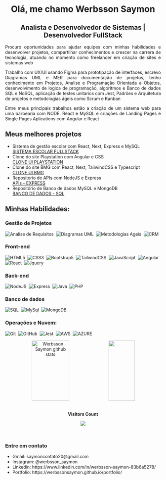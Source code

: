 <h1 align="center"><b> Olá, me chamo Werbsson Saymon </b></h1>
<h2 align="center"> Analista e Desenvolvedor de Sistemas | Desenvolvedor FullStack</h2>

<div align="justify">
  <p>Procuro oportunidades para ajudar equipes com minhas habilidades e desenvolver projetos, compartilhar conhecimentos e crescer na carrera de tecnologia, atuando no momento como freelancer em criação de sites e sistemas web </p>
  <p>Trabalho com UX/UI usando Figma para prototipação de interfaces, escrevo Diagramas UML e MER para documentação de projetos, tenho conhecimento em Projetos, Analise e Programação Orientada a Objetos, desenvolvimento de logica de programação, algoritmos e Banco de dados SQL e NoSQL, aplicação de testes unitarios com Jest, Padrões e Arquitetura de projetos e metodologias ágeis como Scrum e Kanban</p>
  <p>Entre meus principais trabalhos estão a criação de um sistema web para uma barbearia com NODE. React e MySQL e criações de Landing Pages e Single Pages Aplications com Angular e React </p>
</div>

## Meus melhores projetos

- Sistema de gestão escolar com React, Next, Express e MySQL <br>
[SISTEMA ESCOLAR FULLSTACK](https://github.com/WerbssonSaymon/next-sistema-escolar-fullstack) 
- Clone do site Playstation com Angular e CSS <br>
[CLONE UI PLAYSTATION](https://angular-psn-store-clone-beta.vercel.app/)
- Clone do site BMG com React, Next, TailwindCSS e Typescript <br>
[CLONE UI BMG](https://next-bmg-clone.vercel.app/)
- Repositorio de APIs com NodeJS e Express <br>
[APIs - EXPRESS](https://github.com/WerbssonSaymon/APIs)
- Repositório de Banco de dados MySQL e MongoDB <br>
[BANCO DE DADOS - SQL](https://github.com/WerbssonSaymon/bancos-de-dados)

## Minhas Habilidades:

### Gestão de Projetos
![Analise de Requisitos](https://img.shields.io/badge/Analise_de_Requisitos-0769AD?style=for-the-badge&logo=azure&logoColor=white)&nbsp;
![Diagramas UML](https://img.shields.io/badge/Diagramas_UML-0769AD?style=for-the-badge&logo=azure&logoColor=white)&nbsp;
![Metodologias Ageis](https://img.shields.io/badge/Metodologias_Ageis-0769AD?style=for-the-badge&logo=azure&logoColor=white)&nbsp;
![CRM](https://img.shields.io/badge/CRM-0769AD?style=for-the-badge&logo=azure&logoColor=white)&nbsp;

### Front-end
![HTML5](https://img.shields.io/badge/HTML5-E34F26?style=for-the-badge&logo=html5&logoColor=white)&nbsp;
![CSS3](https://img.shields.io/badge/CSS3-1572B6?style=for-the-badge&logo=css3&logoColor=white)&nbsp;
![Bootstrap5](https://img.shields.io/badge/Bootstrap-563D7C?style=for-the-badge&logo=bootstrap&logoColor=white)&nbsp;
![TailwindCSS](https://img.shields.io/badge/-TailwindCSS-06B6D4?style=for-the-badge&logo=tailwindcss&labelColor=06B6D4&logoColor=black)&nbsp;
![JavaScript](https://img.shields.io/badge/JavaScript-F7DF1E?style=for-the-badge&logo=javascript&logoColor=black)&nbsp;
![Angular](https://img.shields.io/badge/Angular-DD1100?style=for-the-badge&logo=angular&logoColor=white)&nbsp;
![React](https://img.shields.io/badge/-React-61DAFB?style=for-the-badge&logo=react&labelColor=61DAFB&logoColor=black)&nbsp;
![Jquery](https://img.shields.io/badge/jQuery-0769AD?style=for-the-badge&logo=jquery&logoColor=white)&nbsp;

### Back-end
![NodeJS](https://img.shields.io/badge/-Node.JS-339933?style=for-the-badge&logo=node.js&labelColor=339933&logoColor=white)&nbsp;
![Express](https://img.shields.io/badge/Express-%23333?style=for-the-badge&logo=express&logoColor=white)&nbsp;
![Java](https://img.shields.io/badge/Java-DD1100?style=for-the-badge&logo=java&labelColor=0D1117&logoColor=white)&nbsp;
![PHP](https://img.shields.io/badge/PHP-777BB4?style=for-the-badge&logo=php&logoColor=white)&nbsp;

### Banco de dados
![SQL](https://img.shields.io/badge/Sql-0769AD?style=for-the-badge&logo=sql&logoColor=white)&nbsp;
![MySql](https://img.shields.io/badge/MySQL-005C84?style=for-the-badge&logo=mysql&logoColor=white)&nbsp;
![MongoDB](https://img.shields.io/badge/MongoDB-4EA94B?style=for-the-badge&logo=mongodb&logoColor=white)&nbsp;

### Operações e Nuvem:

![Git](https://img.shields.io/badge/GIT-E44C30?style=for-the-badge&logo=git&logoColor=white)&nbsp;
![GitHub](https://img.shields.io/badge/GITHUB-%23333?style=for-the-badge&logo=github&logoColor=white)&nbsp;
![Jest](https://img.shields.io/badge/-Jest-F7DF1E?style=for-the-badge&logo=jest&labelColor=F7DF1E&logoColor=black)&nbsp;
![AWS](https://img.shields.io/badge/Aws-E44C30?style=for-the-badge&logo=aws&logoColor=white)&nbsp;
![AZURE](https://img.shields.io/badge/Azure-0769AD?style=for-the-badge&logo=azure&logoColor=white)&nbsp;

<div align="center">  
  <img width="49%" height="195px" src="https://github-readme-stats.vercel.app/api?username=WerbssonSaymon&show_icons=true&count_private=true&hide_border=true&title_color=00bfbf&icon_color=00bfbf&text_color=c9d1d9&bg_color=0d1117" alt="Werbsson Saymon github stats" /> 
  <img width="41%" height="195px" src="https://github-readme-stats.vercel.app/api/top-langs/?username=WerbssonSaymon&layout=compact&hide_border=true&title_color=00bfbf&text_color=00bfbf&bg_color=0d1117" />
</div>

<div align="center">
<br><p align="centre"><b>Visitors Count</b></p>  
<p align="center"><img align="center" src="https://profile-counter.glitch.me/{WerbssonSaymon}/count.svg" /></p> 
<br></div>

<h3>Entre em contato</h3>
<ul>
  <li>Gmail: saymoncontato20@gmail.com</li>
  <li>Instagram: @werbsson_saymon</li>
  <li>Linkedin: https://www.linkedin.com/in/werbsson-saymon-83b6a5278/</li>
  <li>Portfolio: https://werbssonsaymon.github.io/portfolio/</li> 
</ul>

